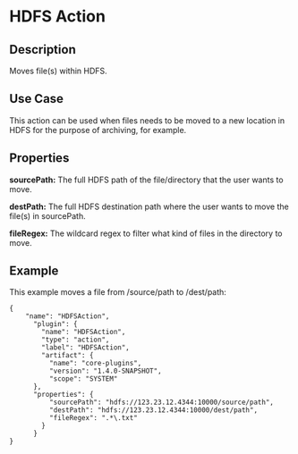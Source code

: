 # HDFS Action


Description
-----------
Moves file(s) within HDFS.


Use Case
--------
This action can be used when files needs to be moved to a new location in HDFS for the purpose of archiving,
for example.


Properties
----------
**sourcePath:** The full HDFS path of the file/directory that the user wants to move.

**destPath:** The full HDFS destination path where the user wants to move the file(s) in sourcePath.

**fileRegex:** The wildcard regex to filter what kind of files in the directory to move.


Example
-------
This example moves a file from /source/path to /dest/path:

    {
        "name": "HDFSAction",
          "plugin": {
            "name": "HDFSAction",
            "type": "action",
            "label": "HDFSAction",
            "artifact": {
              "name": "core-plugins",
              "version": "1.4.0-SNAPSHOT",
              "scope": "SYSTEM"
          },
          "properties": {
              "sourcePath": "hdfs://123.23.12.4344:10000/source/path",
              "destPath": "hdfs://123.23.12.4344:10000/dest/path",
              "fileRegex": ".*\.txt"
            }
          }
    }
